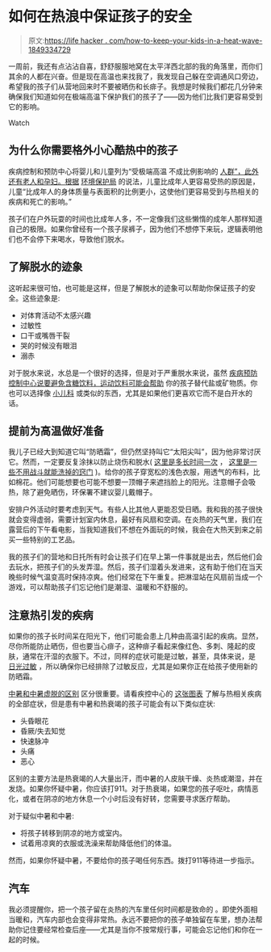 # 如何在热浪中保证孩子的安全

> 原文:[https://life hacker . com/how-to-keep-your-kids-in-a-heat-wave-1849334729](https://lifehacker.com/how-to-keep-your-kids-safe-during-a-heat-wave-1849334729)

一周前，我还有点沾沾自喜，舒舒服服地窝在太平洋西北部的我的角落里，而你们其余的人都在兴奋。但是现在高温也来找我了，我发现自己躲在空调通风口旁边，希望我的孩子们从营地回来时不要被晒伤和长痱子。我想是时候我们都花几分钟来确保我们知道如何在极端高温下保护我们的孩子了——因为他们比我们更容易受到它的影响。

Watch

## 为什么你需要格外小心酷热中的孩子

疾病控制和预防中心将婴儿和儿童列为“受极端高温 不成比例影响的 [人群”，此外还有老人和孕妇。根据](https://www.cdc.gov/disasters/extremeheat/children.html#:~:text=Never%20leave%20infants%20or%20children,drinks%20with%20too%20much%20sugar.) [环境保护局](https://www.epa.gov/children/protecting-childrens-health-during-and-after-natural-disasters-extreme-heat#:~:text=Why%20are%20children%20more%20susceptible,can%20lose%20more%20fluid%20quickly.) 的说法，儿童比成年人更容易受热的原因是，儿童“比成年人的身体质量与表面积的比例更小，这使他们更容易受到与热相关的疾病和死亡的影响。”

孩子们在户外玩耍的时间也比成年人多，不一定像我们这些懒惰的成年人那样知道自己的极限。如果你曾经有一个孩子尿裤子，因为他们不想停下来玩，逻辑表明他们也不会停下来喝水，导致他们脱水。

## 了解脱水的迹象

这听起来很可怕，也可能是这样，但是了解脱水的迹象可以帮助你保证孩子的安全。这些迹象是:

*   对体育活动不太感兴趣
*   过敏性
*   口干或嘴唇干裂
*   哭的时候没有眼泪
*   溺赤

对于脱水来说，水总是一个很好的选择，但是对于严重脱水来说，虽然 [疾病预防控制中心说要避免含糖饮料，运动饮料可能会帮助](https://www.cdc.gov/disasters/extremeheat/heattips.html) 你的孩子替代盐或矿物质。你也可以选择像 [小儿科](https://pedialyte.com/) 或类似的东西，尤其是如果他们更喜欢它而不是白开水的话。

## 提前为高温做好准备

我儿子已经大到知道它叫“防晒霜”，但仍然坚持叫它“太阳尖叫”，因为他非常讨厌它。然而，一定要反复涂抹以防止烧伤和脱水( [这里是多长时间一次](https://lifehacker.com/do-you-really-need-to-reapply-sunscreen-that-often-1847337991) ， [这里是一些不用战斗就能洗掉的窍门](https://lifehacker.com/how-to-get-sunscreen-on-your-kid-without-a-battle-1834947424) )。给你的孩子穿宽松的浅色衣服，用透气的布料，比如棉花。他们可能想要也可能不想要一顶帽子来遮挡脸上的阳光。注意帽子会吸热，除了避免晒伤，环保署不建议婴儿戴帽子。

安排户外活动时要考虑到天气。有些人比其他人更能忍受日晒。我和我的孩子很快就会变得虚弱，需要计划室内休息，最好有风扇和空调。在炎热的天气里，我们在露营后的下午看电影，当我知道我们不想在外面玩的时候，我会在大热天到来之前买一些特别的工艺品。

我的孩子们的营地和日托所有时会让孩子们在早上第一件事就是出去，然后他们会去玩水，把孩子们的头发弄湿。然后，孩子们湿着头发进来，这有助于他们在当天晚些时候气温变高时保持凉爽。他们经常在下午重复。把淋湿站在风扇前当成一个游戏，可以帮助孩子们忘记他们是潮湿、温暖和不舒服的。

## 注意热引发的疾病

如果你的孩子长时间呆在阳光下，他们可能会患上几种由高温引起的疾病。显然，尽你所能防止晒伤，但也要当心痱子，这种痱子看起来像红色、多刺、隆起的皮肤，通常在汗湿的衣服下。不过，同样的症状可能是过敏，甚至，具体来说，是 [日光过敏](https://lifehacker.com/your-rash-might-be-a-sun-allergy-1849134956) ，所以确保你已经排除了过敏反应，尤其是如果你正在给孩子使用新的防晒霜。

[中暑和中暑虚脱的区别](https://lifehacker.com/know-the-signs-of-heat-exhaustion-and-heat-stroke-1827388999) 区分很重要。请看疾控中心的 [这张图表](https://www.cdc.gov/disasters/extremeheat/warning.html) 了解与热相关疾病的全部症状，但是患有中暑和热衰竭的孩子可能会有以下类似症状:

*   头昏眼花
*   昏厥/失去知觉
*   快速脉冲
*   头痛
*   恶心

区别的主要方法是热衰竭的人大量出汗，而中暑的人皮肤干燥、炎热或潮湿，并在发烧。如果你怀疑中暑，你应该打911。对于热衰竭，如果您的孩子呕吐，病情恶化，或者在阴凉的地方休息一个小时后没有好转，您需要寻求医疗帮助。

对于疑似中暑和中暑:

*   将孩子转移到阴凉的地方或室内。
*   试着用凉爽的衣服或洗澡来帮助降低他们的体温。

然而，如果你怀疑中暑，不要给你的孩子喝任何东西。拨打911等待进一步指示。

## 汽车

我必须提醒你，把一个孩子留在炎热的汽车里任何时间都是致命的 。即使外面相当暖和，汽车内部也会变得非常热。永远不要把你的孩子单独留在车里，想办法帮助你记住要经常检查后座——尤其是当你不按常规行事，可能会忘记他们和你在一起的时候。